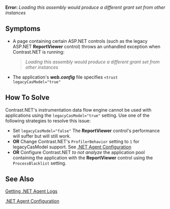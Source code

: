 <!--
title: "Loading Assembly Error"
description: "Troubleshooting guide for .NET agent issues"
tags: "microsoft troubleshooting assembly loading agent .Net"
-->

**Error:** *Loading this assembly would produce a different grant set from other instances*

## Symptoms

* A page containing certain ASP.NET controls (such as the legacy ASP.NET **ReportViewer** control) throws an unhandled exception when Contrast.NET is running: 

    > *Loading this assembly would produce a different grant set from other instances*

* The application's ***web.config*** file specifies ```<trust legacyCasModel="true"```

## How To Solve

Contrast.NET's instrumentation data flow engine cannot be used with applications using the ```legacyCasModel="true"``` setting. Use one of the following strategies to resolve this issue:

* Set ```legacyCasModel="false"``` The **ReportViewer** control's performance will suffer but will still work.
* **OR** Change Contrast.NET's ```ProfilerBehavior``` setting to ```1``` for legacyCasModel support.  See [.NET Agent Configuration](user_netconfig.html#config)
* **OR** Configure Contrast.NET *to not analyze* the application pool containing the application with the **ReportViewer** control using the ```ProcessBlacklist``` setting.


## See Also

[Getting .NET Agent Logs](user_netinstall.html#logs)

[.NET Agent Configuration](user_netconfig.html#config)



